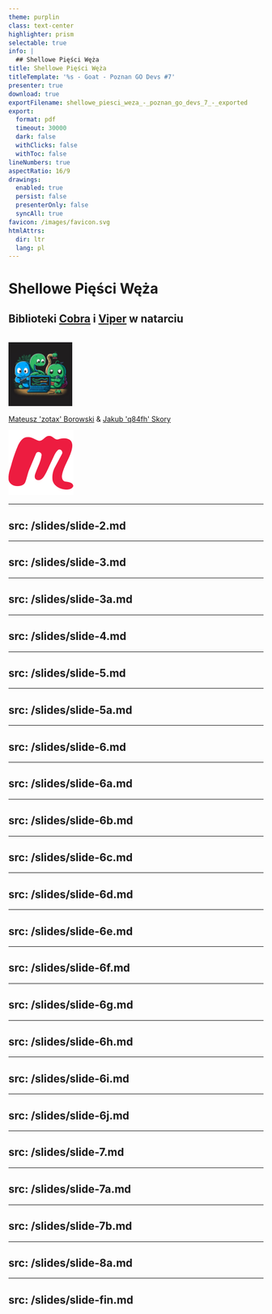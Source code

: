 ```yaml
---
theme: purplin
class: text-center
highlighter: prism
selectable: true
info: |
  ## Shellowe Pięści Węża
title: Shellowe Pięści Węża
titleTemplate: '%s - Goat - Poznan GO Devs #7'
presenter: true
download: true
exportFilename: shellowe_piesci_weza_-_poznan_go_devs_7_-_exported
export:
  format: pdf
  timeout: 30000
  dark: false
  withClicks: false
  withToc: false
lineNumbers: true
aspectRatio: 16/9
drawings:
  enabled: true
  persist: false
  presenterOnly: false
  syncAll: true
favicon: /images/favicon.svg
htmlAttrs:
  dir: ltr
  lang: pl
---
```


# Shellowe Pięści Węża

## Biblioteki [Cobra](https://cobra.dev) i [Viper](https://github.com/spf13/viper) w natarciu  
<br>
<img src="/images/go_programming_language_mascot_and_two_snakes_as_friends_midjourney.png" style="width:25%; height:25%;margin:auto" class="m-40 h-40 rounded shadow" title="snakes" alt="Go Programming Language Mascot and two snakes as friends midjourney"/>

[Mateusz 'zotax' Borowski](https://mateuszborowski.pl) & [Jakub 'q84fh' Skory](https://q84fh.net)

<!-- Copy this block for every slide -->
<BarBottom  title="Goat - Poznań Go Devs #7">
  <Item text="Meetup">
    <a href="https://www.meetup.com/pl-PL/goat-poznan-go-devs/"><img src="/images/meetup-icon.svg" class="w-5"/></a>
  </Item>
</BarBottom>


<!-- Use boilerplate.md for new slides -->
<!-- Plan prezentacji -->
---
src: /slides/slide-2.md
---

<!-- Dlaczego Cobra i Viper są *awesome* ? - quote -->
---
src: /slides/slide-3.md
---

<!-- Dlaczego Cobra i Viper są *awesome* ? - happy people -->
---
src: /slides/slide-3a.md
---

<!-- Kto za tym stoi i czy pozostanę bez wsparcia tydzień po wrzuceniu na proda? -->
---
src: /slides/slide-4.md
---

<!-- Do czego te biblioteki się nadają? - quote -->
---
src: /slides/slide-5.md
---

<!-- Do czego te biblioteki się nadają? - tabelka -->
---
src: /slides/slide-5a.md
---

<!-- Cobra - quote -->
---
src: /slides/slide-6.md
---

<!-- Cobra - provides -->
---
src: /slides/slide-6a.md
---

<!-- Cobra - budowa CLI -->
---
src: /slides/slide-6b.md
---

<!-- Cobra - struktura, instalacja i import -->
---
src: /slides/slide-6c.md
---

<!-- Cobra - Minimum naszego CLI -->
---
src: /slides/slide-6d.md
---

<!-- Cobra - Minimum naszego CLI - rootCmd -->
---
src: /slides/slide-6e.md
---

<!-- Cobra - Minimum naszego CLI - init() -->
---
src: /slides/slide-6f.md
---

<!-- Cobra - Minimum naszego CLI - Flagi -->
---
src: /slides/slide-6g.md
---

<!-- Cobra - Minimum naszego CLI - Argumenty -->
---
src: /slides/slide-6h.md
---

<!-- Cobra - Sugestie przy błędnych komendach -->
---
src: /slides/slide-6i.md
---

<!-- Sugestie przy błędnych komendach - SuggestFor -->
---
src: /slides/slide-6j.md
---

<!-- Vuper - quote -->
---
src: /slides/slide-7.md
---

<!-- Viper - provides -->
---
src: /slides/slide-7a.md
---

<!-- Viper - 12factors -->
---
src: /slides/slide-7b.md
---


<!-- Viper - demoz -->
---
src: /slides/slide-8a.md
---

<!-- FIN -->
---
src: /slides/slide-fin.md
---